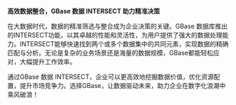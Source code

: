 **高效数据整合，GBase 数据 INTERSECT 助力精准决策**

在大数据时代，数据的精准筛选与整合成为企业决策的关键。GBase 数据库推出的INTERSECT功能，以其卓越的性能和灵活性，为用户提供了强大的数据处理能力。INTERSECT能够快速找到两个或多个数据集中的共同元素，实现数据的精确匹配与分析。无论是复杂的业务场景还是海量的数据规模，GBase都能轻松应对，大幅提升工作效率。

通过GBase 数据 INTERSECT，企业可以更高效地挖掘数据价值，优化资源配置，提升市场竞争力。选择GBase，让数据驱动未来，助力企业在数字化浪潮中乘风破浪！